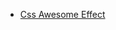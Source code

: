 
* [Css Awesome Effect](https://www.youtube.com/watch?v=Ifzyhj9nHKQ&list=PL5e68lK9hEzfwcPS1vTBsfKEtkK5KMts1)